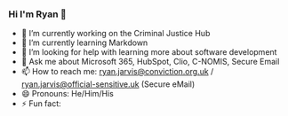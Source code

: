 ### Hi I'm Ryan 👋
- 🔭 I’m currently working on the Criminal Justice Hub
- 🌱 I’m currently learning Markdown 
- 🤔 I’m looking for help with learning more about software development
- 💬 Ask me about Microsoft 365, HubSpot, Clio, C-NOMIS, Secure Email
- 📫 How to reach me: ryan.jarvis@conviction.org.uk / ryan.jarvis@official-sensitive.uk (Secure eMail)
- 😄 Pronouns: He/Him/His
- ⚡ Fun fact: 
